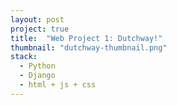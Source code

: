 ```yaml
---
layout: post
project: true
title:  "Web Project 1: Dutchway!"
thumbnail: "dutchway-thumbnail.png"
stack:
  - Python
  - Django
  - html + js + css
---
```

